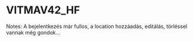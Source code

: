 # VITMAV42_HF

Notes: A bejelentkezés már fullos, a location hozzáadás, editálás, törléssel vannak még gondok...